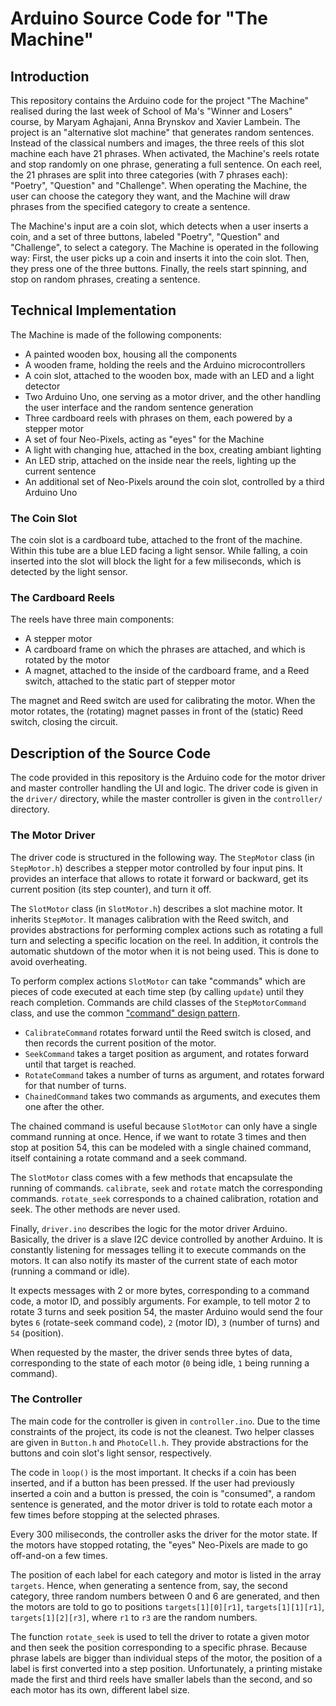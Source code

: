# Arduino Source Code for "The Machine"

## Introduction

This repository contains the Arduino code for the project "The Machine"
realised during the last week of School of Ma's "Winner and Losers" course, by
Maryam Aghajani, Anna Brynskov and Xavier Lambein.  The project is an
"alternative slot machine" that generates random sentences.  Instead of the
classical numbers and images, the three reels of this slot machine each have 21
phrases.  When activated, the Machine's reels rotate and stop randomly on one
phrase, generating a full sentence.  On each reel, the 21 phrases are split
into three categories (with 7 phrases each): "Poetry", "Question" and
"Challenge".  When operating the Machine, the user can choose the category they
want, and the Machine will draw phrases from the specified category to create a
sentence.

The Machine's input are a coin slot, which detects when a user inserts a coin,
and a set of three buttons, labeled "Poetry", "Question" and "Challenge", to
select a category.  The Machine is operated in the following way: First, the
user picks up a coin and inserts it into the coin slot.  Then, they press one
of the three buttons.  Finally, the reels start spinning, and stop on random
phrases, creating a sentence.

## Technical Implementation

The Machine is made of the following components:

- A painted wooden box, housing all the components
- A wooden frame, holding the reels and the Arduino microcontrollers
- A coin slot, attached to the wooden box, made with an LED and a light
  detector
- Two Arduino Uno, one serving as a motor driver, and the other handling the
  user interface and the random sentence generation
- Three cardboard reels with phrases on them, each powered by a stepper motor
- A set of four Neo-Pixels, acting as "eyes" for the Machine
- A light with changing hue, attached in the box, creating ambiant lighting
- An LED strip, attached on the inside near the reels, lighting up the current
  sentence
- An additional set of Neo-Pixels around the coin slot, controlled by a third
  Arduino Uno

### The Coin Slot

The coin slot is a cardboard tube, attached to the front of the machine.
Within this tube are a blue LED facing a light sensor.  While falling, a coin
inserted into the slot will block the light for a few miliseconds, which is
detected by the light sensor.

### The Cardboard Reels

The reels have three main components:

- A stepper motor
- A cardboard frame on which the phrases are attached, and which is rotated by
  the motor
- A magnet, attached to the inside of the cardboard frame, and a Reed switch,
  attached to the static part of stepper motor

The magnet and Reed switch are used for calibrating the motor.  When the motor
rotates, the (rotating) magnet passes in front of the (static) Reed switch,
closing the circuit.

## Description of the Source Code

The code provided in this repository is the Arduino code for the motor driver
and master controller handling the UI and logic.  The driver code is given in
the `driver/` directory, while the master controller is given in the
`controller/` directory.

### The Motor Driver

The driver code is structured in the following way.  The `StepMotor` class (in
`StepMotor.h`) describes a stepper motor controlled by four input pins.  It
provides an interface that allows to rotate it forward or backward, get its
current position (its step counter), and turn it off.

The `SlotMotor` class (in `SlotMotor.h`) describes a slot machine motor.  It
inherits `StepMotor`.  It manages calibration with the Reed switch, and
provides abstractions for performing complex actions such as rotating a full
turn and selecting a specific location on the reel.  In addition, it controls
the automatic shutdown of the motor when it is not being used.  This is done to
avoid overheating.

To perform complex actions `SlotMotor` can take "commands" which are pieces of
code executed at each time step (by calling `update`) until they reach
completion.  Commands are child classes of the `StepMotorCommand` class, and
use the common ["command" design
pattern](https://en.wikipedia.org/wiki/Command_pattern).

- `CalibrateCommand` rotates forward until the Reed switch is closed, and then
  records the current position of the motor.
- `SeekCommand` takes a target position as argument, and rotates forward until
  that target is reached.
- `RotateCommand` takes a number of turns as argument, and rotates forward for
  that number of turns.
- `ChainedCommand` takes two commands as arguments, and executes them one after
  the other.

The chained command is useful because `SlotMotor` can only have a single
command running at once.  Hence, if we want to rotate 3 times and then stop at
position 54, this can be modeled with a single chained command, itself
containing a rotate command and a seek command.

The `SlotMotor` class comes with a few methods that encapsulate the running of
commands.  `calibrate`, `seek` and `rotate` match the corresponding commands.
`rotate_seek` corresponds to a chained calibration, rotation and seek.  The
other methods are never used.

Finally, `driver.ino` describes the logic for the motor driver Arduino.
Basically, the driver is a slave I2C device controlled by another Arduino.  It
is constantly listening for messages telling it to execute commands on the
motors.  It can also notify its master of the current state of each motor
(running a command or idle).

It expects messages with 2 or more bytes, corresponding to a command code, a
motor ID, and possibly arguments.  For example, to tell motor 2 to rotate 3
turns and seek position 54, the master Arduino would send the four bytes `6`
(rotate-seek command code), `2` (motor ID), `3` (number of turns) and `54`
(position).

When requested by the master, the driver sends three bytes of data,
corresponding to the state of each motor (`0` being idle, `1` being running a
command).

### The Controller

The main code for the controller is given in `controller.ino`.  Due to the time
constraints of the project, its code is not the cleanest.  Two helper classes
are given in `Button.h` and `PhotoCell.h`.  They provide abstractions for the
buttons and coin slot's light sensor, respectively.

The code in `loop()` is the most important.  It checks if a coin has been
inserted, and if a button has been pressed.  If the user had previously
inserted a coin and a button is pressed, the coin is "consumed", a random
sentence is generated, and the motor driver is told to rotate each motor a few
times before stopping at the selected phrases.

Every 300 miliseconds, the controller asks the driver for the motor state.  If
the motors have stopped rotating, the "eyes" Neo-Pixels are made to go
off-and-on a few times.

The position of each label for each category and motor is listed in the array
`targets`.  Hence, when generating a sentence from, say, the second category,
three random numbers between 0 and 6 are generated, and then the motors are
told to go to positions `targets[1][0][r1]`, `targets[1][1][r1]`,
`targets[1][2][r3]`, where `r1` to `r3` are the random numbers.

The function `rotate_seek` is used to tell the driver to rotate a given motor
and then seek the position corresponding to a specific phrase.  Because phrase
labels are bigger than individual steps of the motor, the position of a label
is first converted into a step position.  Unfortunately, a printing mistake
made the first and third reels have smaller labels than the second, and so each
motor has its own, different label size.


